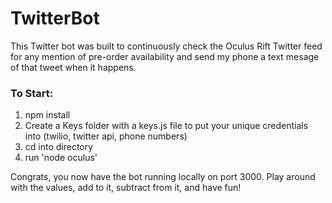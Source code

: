 # TwitterBot
This Twitter bot was built to continuously check the Oculus Rift Twitter feed for any mention of pre-order availability and send my phone a text mesage of that tweet when it happens.

### To Start:
1. npm install
2. Create a Keys folder with a keys.js file to put your unique credentials into (twilio, twitter api, phone numbers)
3. cd into directory
4. run 'node oculus'

Congrats, you now have the bot running locally on port 3000.
Play around with the values, add to it, subtract from it, and have fun!

